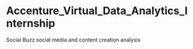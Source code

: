 # Accenture_Virtual_Data_Analytics_Internship
Social Buzz social media and content creation analysis
